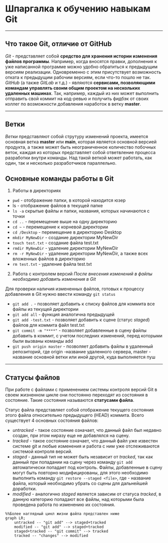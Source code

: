 # Шпаргалка к обучению навыкам Git

----

## Что такое Git, отличие от GitHub
_Git_ - представляет собой __средство для хранения истории изменения файлов программы__. Например, когда вносятся правки, дополнения к уже написанной программе можно удобно обратиться к предыдущим версиям реализации. Одновременно с этим присутствует возможность отката к предыдущим рабочим версиям, если что-то пошло не так.
_GitHub_ (а также _GitLab_ и т.д.) - являются __сервисами, позволяющими командам управлять своим общим проектом на нескольких удаленных машинах__. Так, например, каждый из них может выполнить отправить свой коммит на код-ревью и получить фидбэк от своих коллег по возможности добавления наработок в ветку __master__.

----

## Ветки

_Ветки_ представляют собой струтуру изменений проекта, имеется основная ветка __master__ или __main__, которая является основной версией продукта, а также может быть неограниченное количество побочных веток, каждая из которых представляет собой ответвление процесса разработки внутри команды. Над такой веткой может работать, как один, так и несколько разработчиков параллельно.

## Основные команды работы в Git

1. Работы в директориях
- ```pwd``` - отображение папки, в которой находится юзер
- ls - отображение файлов в текущей папке
- ```ls -a``` скрытые файлы и папки, названия, которых начинаются с точки
- ```cd ..``` - перемещение выше на одну директорию
- ```cd ~``` - перемещение к корневой директории
- ```cd /Desktop``` - перемещение в директорию Desktop
- ```mkdir MyNewDir``` - создание директории MyNewDir
- ```touch test.txt``` - создание файла test.txt
- ```rmdir MyNewDir``` - удаление директории MyNewDir
- ```rm -r MyNewDir``` - удаление директории MyNewDir, а также всех вложенных файлов в директорию
- ```rm test.txt``` - удаление файла test.txt

2. Работа с контролем версий
_После внесения изменений в файлы необходимо добавить изменения в Git_

Для проверки наличия измененных файлов, готовых к процессу добавления в Git нужно ввести команду `git status`

- ```git add .``` - позволяет добавить к списку файлов для коммита все файлы из текущей директории
- ```git add all``` - функция аналогична предыдущей
- ```git add -test.txt``` - позволяет добавить к сцене (статус _staged_) файлов для коммита файл test.txt
- ```git commit -m "****"``` - позволяет добавленные в сцену файлы добавить в коммит, с учетом последних изменений, перед которыми были вызваны команды add
- ```git push origin master``` - позволяет добавить файлы в удаленный репозиторий, где origin -название удаленного сервера, master - название основной ветки или иной другой, куда выполняется пуш

----

## Статусы файлов

При работе с файлами с применением системы контроля версий Git в своем жизненном цикле они постоянно переходят из состояния в состояние. Такие состояния называются __статусами файла__.

Статус файла представляет собой отображение текущего состояния этого файла относительно предыдущего (HEAD) коммита. Всего существует 4 основных состояния файлов:
- _untracked_ - такое состояние означает, что данный файл был недавно создан, при этом ниразу еще не добавлялся на сцену.
- _tracked_ - такое состояние означает, что данный файл уже известен системе git и любые изменения и работа с ним уже отслеживаются системой контроля версий.
- _staged_ - данный тип не может быть независит от _tracked_, так как данный при попадании на сцену через команду ```git add``` автоматически попадает под контроль. Файлы, добавленные в сцену могут быть повторно модифицированы, для этого необходимо выполнить команду ```git restore --staged <file>```, где <file> - название файла, который необходимо убрать со сцены для дальнейшей доработки.
- _modified_ - аналогично _staged_ является зависим от статуса _tracked_, в данную категорию попадают все файлы, над которыми была проведена работа по изменению их состояния.

```mermaid
%%Более наглядный цикл жизни файла представлен ниже
graph LR;
    untracked -- "git add" --> staged+tracked
    modified -- "git add" --> staged+tracked
    staged+tracked -- "git commit" --> tracked
    tracked -- "changes" --> modified 
```